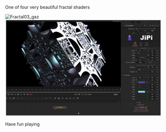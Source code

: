 One of four very beautiful fractal shaders

![Fractal03_gaz](https://user-images.githubusercontent.com/78935215/111883240-55b85c00-89ba-11eb-9629-5543465c4de7.gif)
[![Fractal03](Fractal03_screenshot.png)](Fractal03.fuse)

Have fun playing